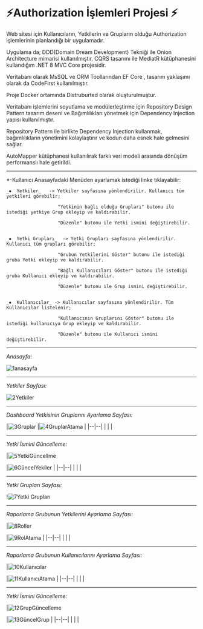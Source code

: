 # ⚡Authorization İşlemleri Projesi ⚡

Web sitesi için Kullanıcıların, Yetkilerin ve Grupların olduğu Authorization işlemlerinin planlandığı bir uygulamadır.

Uygulama da; DDD(Domain Dream Development) Tekniği ile Onion Architecture mimarisi kullanılmıştır. CQRS tasarımı ile MediatR kütüphanesini kullandığım .NET 8 MVC Core projesidir.

Veritabanı olarak MsSQL ve ORM Toollarından EF Core , tasarım yaklaşımı olarak da CodeFirst kullanılmıştır.

Proje Docker ortamında Distruburted olarak oluşturulmuştur.


Veritabanı işlemlerini soyutlama ve modülerleştirme için Repository Design Pattern tasarım deseni ve Bağımlılıkları yönetmek için Dependency Injection yapısı kullanılmıştır.

Repository Pattern ile birlikte Dependency Injection kullanmak, bağımlılıkların yönetimini kolaylaştırır ve kodun daha esnek hale gelmesini sağlar.

AutoMapper kütüphanesi kullanılırak farklı veri modeli arasında dönüşüm performanslı hale getirildi.


*****
*-Kullanıcı Anasayfadaki Menüden ayarlamak istediği linke tıklayabilir:

    _⦁	Yetkiler_   -> Yetkiler sayfasına yönlendirilir. Kullanıcı tüm yetkileri görebilir; 
    
                       "Yetkinin bağlı olduğu Grupları" butonu ile istediği yetkiye Grup ekleyip ve kaldırabilir.
                       
                       "Düzenle" butonu ile Yetki ismini değiştirebilir.       

                       
    _⦁	Yetki Grupları_  -> Yetki Grupları sayfasına yönlendirilir. Kullanıcı tüm grupları görebilir; 
    
                       "Grubun Yetkilerini Göster" butonu ile istediği gruba Yetki ekleyip ve kaldırabilir.
                       
                       "Bağlı Kullanıcıları Göster" butonu ile istediği gruba Kullanıcı ekleyip ve kaldırabilir.
                       
                       "Düzenle" butonu ile Grup ismini değiştirebilir.       

    
    _⦁	Kullanıcılar_ -> Kullanıcılar sayfasına yönlendirilir. Tüm Kullanıcılar listelenir; 
    
                       "Kullanıcının Gruplarını Göster" butonu ile istediği kullanıcıya Grup ekleyip ve kaldırabilir.
                       
                       "Düzenle" butonu ile Kullanıcı ismini değiştirebilir.      


*****


 _Anasayfa:_ 
 
 ![1anasayfa](https://github.com/ysnesra/AuthOperationsApp/assets/104023688/1f5e9557-ef84-477c-98bc-0dd7d0017257)


*****

 _Yetkiler Sayfası:_ 

![2Yetkiler](https://github.com/ysnesra/AuthOperationsApp/assets/104023688/edd91495-78b7-4b93-a71d-f38013c1d9d8)


 *****

_Dashboard Yetkisinin Gruplarını Ayarlama Sayfası:_ 

|![3Gruplar](https://github.com/ysnesra/AuthOperationsApp/assets/104023688/5aaeb07c-216d-4166-88b7-ee4ffe56f5e8)
  |![4GruplarAtama](https://github.com/ysnesra/AuthOperationsApp/assets/104023688/39a56af6-73d9-4575-91e7-24d7cebdb1a8)
 |
|--|--|
|  |  |


*****

_Yetki İsmini Güncelleme:_ 

|![5YetkiGüncellme](https://github.com/ysnesra/AuthOperationsApp/assets/104023688/aab91361-e208-4716-aa9c-36fd056152f6)

  |![6GüncelYekiler](https://github.com/ysnesra/AuthOperationsApp/assets/104023688/3e365428-97a7-44f7-9485-b4cb2264c7cd)
 |
|--|--|
|  |  |


*****

 _Yetki Grupları Sayfası:_ 

!![7Yetki Grupları](https://github.com/ysnesra/AuthOperationsApp/assets/104023688/0c082015-1f56-41f7-b1f7-8ebf81f465f8)



 *****


_Raporlama Grubunun Yetkilerini Ayarlama Sayfası:_ 

|![8Roller](https://github.com/ysnesra/AuthOperationsApp/assets/104023688/41aac5c2-b164-4c81-b1ac-a80e49eea07f)

  |![9RolAtama](https://github.com/ysnesra/AuthOperationsApp/assets/104023688/6968374c-189b-4dd8-8234-85dd8df2540f)
 |
|--|--|
|  |  |


 *****

 
_Raporlama Grubunun Kullanıcılarını Ayarlama Sayfası:_ 

|![10Kullanıcılar](https://github.com/ysnesra/AuthOperationsApp/assets/104023688/56949f52-f68a-490d-b90e-625cdea83116)

  |![11KullanıcıAtama](https://github.com/ysnesra/AuthOperationsApp/assets/104023688/02cab629-d5c6-4e3d-abe3-1641d1a73394)
 |
|--|--|
|  |  |

 *****

_Yetki İsmini Güncelleme:_ 

|![12GrupGüncelleme](https://github.com/ysnesra/AuthOperationsApp/assets/104023688/5b853760-067d-4b05-a8fb-95b46e064f9d)

  |![13GüncelGrup](https://github.com/ysnesra/AuthOperationsApp/assets/104023688/a6ac86b5-7b53-4f22-b8bd-b2023a251063)
 |
|--|--|
|  |  |
